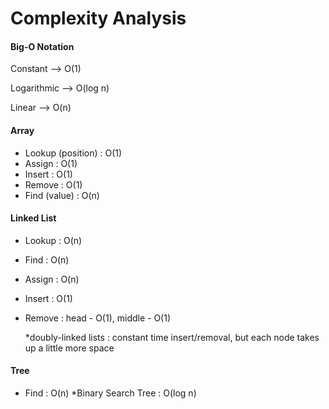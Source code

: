 # Complexity Analysis



#### Big-O Notation

Constant --> O(1)

Logarithmic --> O(log n)

Linear --> O(n)



#### Array

* Lookup (position) : O(1)
* Assign : O(1)
* Insert : O(1)
* Remove : O(1)
* Find (value) : O(n)



#### Linked List

* Lookup : O(n)

* Find : O(n)

* Assign : O(n)

* Insert : O(1)

* Remove : head - O(1), middle - O(1)

  *doubly-linked lists : constant time insert/removal, but each node takes up a little more space



#### Tree

* Find : O(n) *Binary Search Tree : O(log n)
